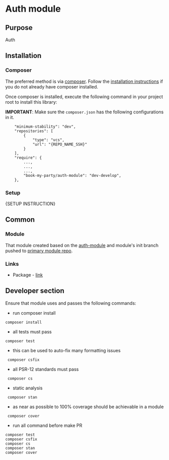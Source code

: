 # Auth module

## Purpose

Auth

## Installation

### Composer

The preferred method is via [composer](https://getcomposer.org/). Follow the
[installation instructions](https://getcomposer.org/doc/00-intro.md) if you do not already have
composer installed.

Once composer is installed, execute the following command in your project root to install this library:

**IMPORTANT**: Make sure the `composer.json` has the following configurations in it.

```shell script
    "minimum-stability": "dev",
    "repositories": [
        {
            "type": "vcs",
            "url": "{REPO_NAME_SSH}"
        }
    ],
    "require": {   
        ...,
        ...,
        ...,     
        "book-my-party/auth-module": "dev-develop",
    },
```

### Setup
{SETUP INSTRUCTION}

## Common
### Module

That module created based on the [auth-module]({REPO_NAME_SSH}) and module's init branch pushed to [primary module repo](https://github.com/devlubinets/laminas-primary-module).

### Links

* Package - [link]()

## Developer section

Ensure that module uses and passes the following commands:

- run composer install

```shell
composer install
```

- all tests must pass

```shell
composer test
``` 

- this can be used to auto-fix many formatting issues

```shell
 composer csfix
``` 

- all PSR-12 standards must pass

```shell
 composer cs
 ```

- static analysis

```shell
 composer stan
 ``` 

- as near as possible to 100% coverage should be achievable in a module

```shell
 composer cover
 ```

- run all command before make PR

```shell
composer test
composer csfix
composer cs
composer stan
composer cover
```
